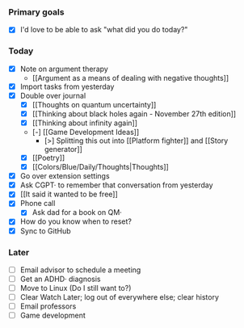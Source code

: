 ### Primary goals

- [x] I'd love to be able to ask "what did you do today?"

### Today

- [x] Note on argument therapy
	- [[Argument as a means of dealing with negative thoughts]]
- [x] Import tasks from yesterday
- [x] Double over journal
	- [x] [[Thoughts on quantum uncertainty]] 
	- [x] [[Thinking about black holes again - November 27th edition]]
	- [x] [[Thinking about infinity again]]
	- [-] [[Game Development Ideas]]
		- [>] Splitting this out into [[Platform fighter]] and [[Story generator]]
	- [x] [[Poetry]]
	- [x] [[Colors/Blue/Daily/Thoughts|Thoughts]]
- [x] Go over extension settings
- [x] Ask CGPT· to remember that conversation from yesterday
- [x] [[It said it wanted to be free]]
- [x] Phone call
	- [x] Ask dad for a book on QM·
- [x] How do you know when to reset?
- [x] Sync to GitHub

### Later
- [ ] Email advisor to schedule a meeting
- [ ] Get an ADHD· diagnosis
- [ ] Move to Linux (Do I still want to?)
- [ ] Clear Watch Later; log out of everywhere else; clear history
- [ ] Email professors
- [ ] Game development
